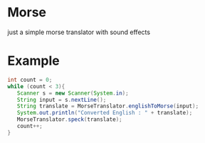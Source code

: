 # Morse
just a simple morse translator with sound effects

# Example
```java
int count = 0;
while (count < 3){
   Scanner s = new Scanner(System.in);
   String input = s.nextLine();
   String translate = MorseTranslator.englishToMorse(input);
   System.out.println("Converted English : " + translate);
   MorseTranslator.speck(translate);
   count++;
}
```
